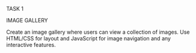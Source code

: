TASK 1

IMAGE GALLERY

Create an image gallery where users can view a
collection of images. Use HTML/CSS for layout
and JavaScript for image navigation and any
interactive features.
